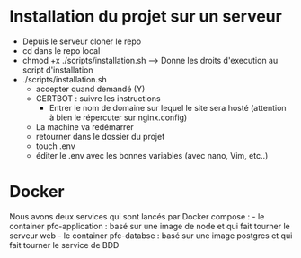 # Installation du projet sur un serveur

- Depuis le serveur cloner le repo 
- cd dans le repo local
- chmod +x ./scripts/installation.sh --> Donne les droits d'execution au script d'installation
- ./scripts/installation.sh
  - accepter quand demandé (Y)
  - CERTBOT : suivre les instructions 
    - Entrer le nom de domaine sur lequel le site sera hosté (attention à bien le répercuter sur nginx.config) 
  - La machine va redémarrer
  - retourner dans le dossier du projet
  - touch .env
  - éditer le .env avec les bonnes variables (avec nano, Vim, etc..)


# Docker

Nous avons deux services qui sont lancés par Docker compose :
    - le container pfc-application : basé sur une image de node et qui fait tourner le serveur web
    - le container pfc-databse : basé sur une image postgres et qui fait tourner le service de BDD